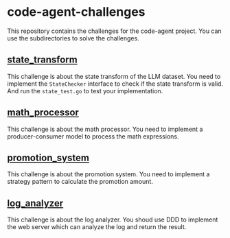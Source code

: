 # code-agent-challenges
This repository contains the challenges for the code-agent project. You can use the subdirectories to solve the challenges.

## [state_transform](./state_transform/)
This challenge is about the state transform of the LLM dataset. You need to implement the `StateChecker` interface to check if the state transform is valid. And run the `state_test.go` to test your implementation.

## [math_processor](./math_processor/)
This challenge is about the math processor. You need to implement a producer-consumer model to process the math expressions.

## [promotion_system](./promotion_system/)
This challenge is about the promotion system. You need to implement a strategy pattern to calculate the promotion amount.

## [log_analyzer](./log_analyzer/)
This challenge is about the log analyzer. You shoud use DDD to implement the web server which can analyze the log and return the result.
